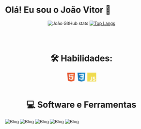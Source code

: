 # Olá! Eu sou o João Vitor 👋

<div align="center">

![João GitHub stats](https://github-readme-stats.vercel.app/api?username=jvsantoz&show_icons=true&theme=dracula)
[![Top Langs](https://github-readme-stats.vercel.app/api/top-langs/?username=jvsantoz&show_icons=true&theme=dracula)](https://github.com/jvsantoz/github-readme-stats)

</div>
<br>

<div align="center">
    <div style="display: inline_block"><br>
        <h1>🛠️ Habilidades:</h1>
        <img align="center" height="30" width="30" src="https://raw.githubusercontent.com/devicons/devicon/master/icons/html5/html5-original.svg" />
        <img align="center" height="30" width="30" src="https://raw.githubusercontent.com/devicons/devicon/master/icons/css3/css3-original.svg" />
        <img align="center" height="30" width="30" src="https://raw.githubusercontent.com/devicons/devicon/master/icons/javascript/javascript-plain.svg" />
    </div>
    <div style="display: inline_block"><br>
        <h1>💻 Software e Ferramentas</h1>
    </div>
</div>

![Blog](	https://img.shields.io/badge/Windows-0078D6?style=for-the-badge&logo=windows&logoColor=white)
![Blog](https://img.shields.io/badge/Adobe%20Photoshop-31A8FF?style=for-the-badge&logo=Adobe%20Photoshop&logoColor=black)
![Blog](https://img.shields.io/badge/Visual_Studio_Code-0078D4?style=for-the-badge&logo=visual%20studio%20code&logoColor=white)
![Blog](https://img.shields.io/badge/GIT-E44C30?style=for-the-badge&logo=git&logoColor=white)
![Blog](https://img.shields.io/badge/GitHub-100000?style=for-the-badge&logo=github&logoColor=white)
